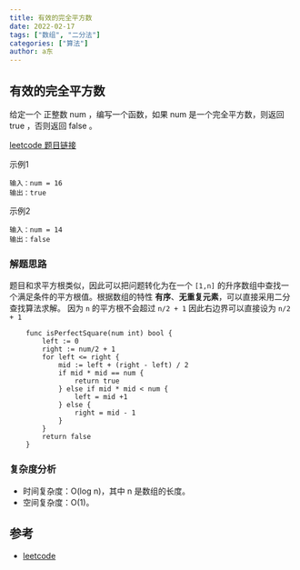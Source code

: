 ```yaml
---
title: 有效的完全平方数
date: 2022-02-17
tags: ["数组", "二分法"]
categories: ["算法"]
author: a东
---
```


## 有效的完全平方数
给定一个 正整数 num ，编写一个函数，如果 num 是一个完全平方数，则返回 true ，否则返回 false 。

[ leetcode 题目链接](https://leetcode-cn.com/problems/valid-perfect-square/)

示例1
```
输入：num = 16
输出：true  
```

示例2
```
输入：num = 14
输出：false   
```
<!-- more -->

### 解题思路
题目和求平方根类似，因此可以把问题转化为在一个 `[1,n]` 的升序数组中查找一个满足条件的平方根值。根据数组的特性 **有序**、**无重复元素**，可以直接采用二分查找算法求解。
因为 `n` 的平方根不会超过 `n/2 + 1` 因此右边界可以直接设为 `n/2 + 1`

```cgo
    func isPerfectSquare(num int) bool {
        left := 0
        right := num/2 + 1
        for left <= right {
            mid := left + (right - left) / 2
            if mid * mid == num {
                return true
            } else if mid * mid < num {
                left = mid +1
            } else {
                right = mid - 1
            }
        }
        return false
    }
```


### 复杂度分析
- 时间复杂度：O(log n)，其中 n 是数组的长度。
- 空间复杂度：O(1)。

## 参考
* [leetcode](https://leetcode-cn.com/problems/valid-perfect-square/)






